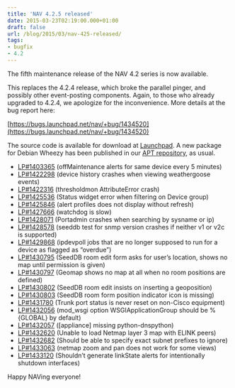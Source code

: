 ```yaml
---
title: 'NAV 4.2.5 released'
date: 2015-03-23T02:19:00.000+01:00
draft: false
url: /blog/2015/03/nav-425-released/
tags: 
- bugfix
- 4.2
---
```


The fifth maintenance release of the NAV 4.2 series is now available.

This replaces the 4.2.4 release, which broke the parallel pinger, and possibly other event-posting components. Again, to those who already upgraded to 4.2.4, we apologize for the inconvenience. More details at the bug report here:

[https://bugs.launchpad.net/nav/+bug/1434520](https://bugs.launchpad.net/nav/+bug/1434520)

The source code is available for download at [Launchpad](https://launchpad.net/nav/4.2/4.2.5). A new package for Debian Wheezy has been published in our [APT repository](https://nav.uninett.no/wiki/nav_on_debian), as usual.

*   [LP#1403365](https://bugs.launchpad.net/nav/+bug/1403365/) (offMaintenance alerts for same device every 5 minutes)
*   [LP#1422298](https://bugs.launchpad.net/nav/+bug/1422298/) (device history crashes when viewing weathergoose events)
*   [LP#1422316](https://bugs.launchpad.net/nav/+bug/1422316/) (thresholdmon AttributeError crash)
*   [LP#1425536](https://bugs.launchpad.net/nav/+bug/1425536/) (Status widget error when filtering on Device group)
*   [LP#1425846](https://bugs.launchpad.net/nav/+bug/1425846/) (alert profiles does not display without refresh)
*   [LP#1427666](https://bugs.launchpad.net/nav/+bug/1427666/) (watchdog is slow)
*   [LP#1428071](https://bugs.launchpad.net/nav/+bug/1428071/) (Portadmin crashes when searching by sysname or ip)
*   [LP#1428578](https://bugs.launchpad.net/nav/+bug/1428578/) (seeddb test for snmp version crashes if neither v1 or v2c is supported)
*   [LP#1429868](https://bugs.launchpad.net/nav/+bug/1429868/) (ipdevpoll jobs that are no longer supposed to run for a device as flagged as “overdue”)
*   [LP#1430795](https://bugs.launchpad.net/nav/+bug/1430795/) (SeedDB room edit form asks for user’s location, shows no map until permission is given)
*   [LP#1430797](https://bugs.launchpad.net/nav/+bug/1430797/) (Geomap shows no map at all when no room positions are defined)
*   [LP#1430802](https://bugs.launchpad.net/nav/+bug/1430802/) (SeedDB room edit insists on inserting a geoposition)
*   [LP#1430803](https://bugs.launchpad.net/nav/+bug/1430803/) (SeedDB room form position indicator icon is missing)
*   [LP#1431780](https://bugs.launchpad.net/nav/+bug/1431780/) (Trunk port status is never reset on non-Cisco equipment)
*   [LP#1432056](https://bugs.launchpad.net/nav/+bug/1432056/) (mod\_wsgi option WSGIApplicationGroup should be %{GLOBAL} by default)
*   [LP#1432057](https://bugs.launchpad.net/nav/+bug/1432057/) (\[appliance\] missing python-dnspython)
*   [LP#1432620](https://bugs.launchpad.net/nav/+bug/1432620/) (Unable to load Netmap layer 3 map with ELINK peers)
*   [LP#1432682](https://bugs.launchpad.net/nav/+bug/1432682/) (Should be able to specify exact subnet prefixes to ignore)
*   [LP#1433063](https://bugs.launchpad.net/nav/+bug/1433063/) (netmap zoom and pan does not work for some views)
*   [LP#1433120](https://bugs.launchpad.net/nav/+bug/1433120/) (Shouldn’t generate linkState alerts for intentionally shutdown interfaces)

Happy NAVing everyone!
